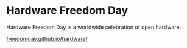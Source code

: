 # Hardware Freedom Day

Hardware Freedom Day is a worldwide celebration of open hardware.

[freedomday.github.io/hardware/](https://freedomday.github.io/hardware/)
